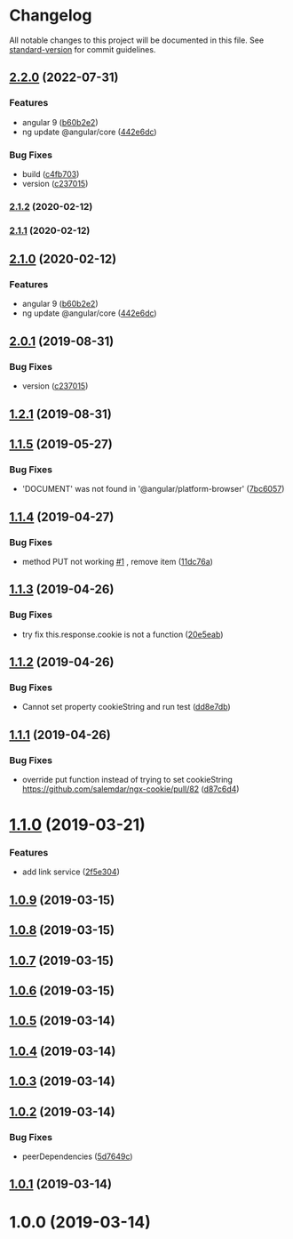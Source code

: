 # Changelog

All notable changes to this project will be documented in this file. See [standard-version](https://github.com/conventional-changelog/standard-version) for commit guidelines.

## [2.2.0](https://github.com/Gorniv/ngx-universal/compare/v1.2.1...v2.2.0) (2022-07-31)


### Features

* angular 9 ([b60b2e2](https://github.com/Gorniv/ngx-universal/commit/b60b2e24347893de8f2c9bc7f310176a3743d373))
* ng update @angular/core ([442e6dc](https://github.com/Gorniv/ngx-universal/commit/442e6dc24611ce08791c0d517865d2b90789ef84))


### Bug Fixes

* build ([c4fb703](https://github.com/Gorniv/ngx-universal/commit/c4fb7030b85957b76a5141fece4fad8f3fc01297))
* version ([c237015](https://github.com/Gorniv/ngx-universal/commit/c237015d99c2f70d3f5a34e864d2e241ce1ae87c))

### [2.1.2](https://github.com/Gorniv/ngx-universal/compare/v2.1.1...v2.1.2) (2020-02-12)

### [2.1.1](https://github.com/Gorniv/ngx-universal/compare/v2.1.0...v2.1.1) (2020-02-12)

## [2.1.0](https://github.com/Gorniv/ngx-universal/compare/v2.0.1...v2.1.0) (2020-02-12)


### Features

* angular 9 ([b60b2e2](https://github.com/Gorniv/ngx-universal/commit/b60b2e24347893de8f2c9bc7f310176a3743d373))
* ng update @angular/core ([442e6dc](https://github.com/Gorniv/ngx-universal/commit/442e6dc24611ce08791c0d517865d2b90789ef84))

## [2.0.1](https://github.com/Gorniv/ngx-universal/compare/v1.2.1...v2.0.1) (2019-08-31)


### Bug Fixes

* version ([c237015](https://github.com/Gorniv/ngx-universal/commit/c237015))



## [1.2.1](https://github.com/Gorniv/ngx-universal/compare/v1.1.5...v1.2.1) (2019-08-31)



## [1.1.5](https://github.com/Gorniv/ngx-universal/compare/v1.1.4...v1.1.5) (2019-05-27)


### Bug Fixes

* 'DOCUMENT' was not found in '@angular/platform-browser' ([7bc6057](https://github.com/Gorniv/ngx-universal/commit/7bc6057))



## [1.1.4](https://github.com/Gorniv/ngx-universal/compare/v1.1.3...v1.1.4) (2019-04-27)


### Bug Fixes

* method PUT not working [#1](https://github.com/Gorniv/ngx-universal/issues/1) , remove item ([11dc76a](https://github.com/Gorniv/ngx-universal/commit/11dc76a))



## [1.1.3](https://github.com/Gorniv/ngx-universal/compare/v1.1.2...v1.1.3) (2019-04-26)


### Bug Fixes

*  try fix this.response.cookie is not a function ([20e5eab](https://github.com/Gorniv/ngx-universal/commit/20e5eab))



## [1.1.2](https://github.com/Gorniv/ngx-universal/compare/v1.1.1...v1.1.2) (2019-04-26)


### Bug Fixes

* Cannot set property cookieString and run test ([dd8e7db](https://github.com/Gorniv/ngx-universal/commit/dd8e7db))



## [1.1.1](https://github.com/Gorniv/ngx-universal/compare/v1.1.0...v1.1.1) (2019-04-26)


### Bug Fixes

* override put function instead of trying to set cookieString https://github.com/salemdar/ngx-cookie/pull/82 ([d87c6d4](https://github.com/Gorniv/ngx-universal/commit/d87c6d4))



# [1.1.0](https://github.com/Gorniv/ngx-universal/compare/v1.0.9...v1.1.0) (2019-03-21)


### Features

* add link service ([2f5e304](https://github.com/Gorniv/ngx-universal/commit/2f5e304))



## [1.0.9](https://github.com/Gorniv/ngx-universal/compare/v1.0.8...v1.0.9) (2019-03-15)



## [1.0.8](https://github.com/Gorniv/ngx-universal/compare/v1.0.7...v1.0.8) (2019-03-15)



## [1.0.7](https://github.com/Gorniv/ngx-universal/compare/v1.0.6...v1.0.7) (2019-03-15)



## [1.0.6](https://github.com/Gorniv/ngx-universal/compare/v1.0.5...v1.0.6) (2019-03-15)



## [1.0.5](https://github.com/Gorniv/ngx-universal/compare/v1.0.4...v1.0.5) (2019-03-14)



## [1.0.4](https://github.com/Gorniv/ngx-universal/compare/v1.0.3...v1.0.4) (2019-03-14)



## [1.0.3](https://github.com/Gorniv/ngx-universal/compare/v1.0.2...v1.0.3) (2019-03-14)



## [1.0.2](https://github.com/Gorniv/ngx-universal/compare/v1.0.1...v1.0.2) (2019-03-14)


### Bug Fixes

* peerDependencies ([5d7649c](https://github.com/Gorniv/ngx-universal/commit/5d7649c))



## [1.0.1](https://github.com/Gorniv/ngx-universal/compare/v1.0.0...v1.0.1) (2019-03-14)



# 1.0.0 (2019-03-14)
